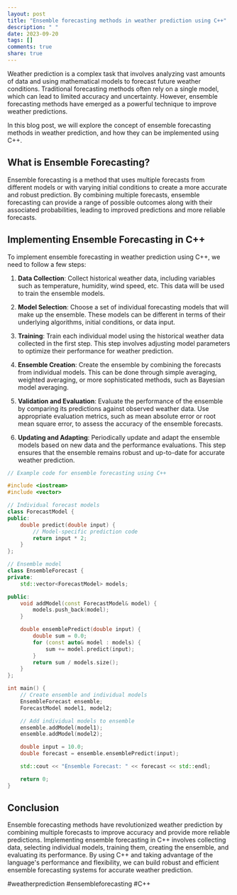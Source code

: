 ```yaml
---
layout: post
title: "Ensemble forecasting methods in weather prediction using C++"
description: " "
date: 2023-09-20
tags: []
comments: true
share: true
---
```


Weather prediction is a complex task that involves analyzing vast amounts of data and using mathematical models to forecast future weather conditions. Traditional forecasting methods often rely on a single model, which can lead to limited accuracy and uncertainty. However, ensemble forecasting methods have emerged as a powerful technique to improve weather predictions.

In this blog post, we will explore the concept of ensemble forecasting methods in weather prediction, and how they can be implemented using C++.

## What is Ensemble Forecasting?

Ensemble forecasting is a method that uses multiple forecasts from different models or with varying initial conditions to create a more accurate and robust prediction. By combining multiple forecasts, ensemble forecasting can provide a range of possible outcomes along with their associated probabilities, leading to improved predictions and more reliable forecasts.

## Implementing Ensemble Forecasting in C++

To implement ensemble forecasting in weather prediction using C++, we need to follow a few steps:

1. **Data Collection**: Collect historical weather data, including variables such as temperature, humidity, wind speed, etc. This data will be used to train the ensemble models.

2. **Model Selection**: Choose a set of individual forecasting models that will make up the ensemble. These models can be different in terms of their underlying algorithms, initial conditions, or data input.

3. **Training**: Train each individual model using the historical weather data collected in the first step. This step involves adjusting model parameters to optimize their performance for weather prediction.

4. **Ensemble Creation**: Create the ensemble by combining the forecasts from individual models. This can be done through simple averaging, weighted averaging, or more sophisticated methods, such as Bayesian model averaging.

5. **Validation and Evaluation**: Evaluate the performance of the ensemble by comparing its predictions against observed weather data. Use appropriate evaluation metrics, such as mean absolute error or root mean square error, to assess the accuracy of the ensemble forecasts.

6. **Updating and Adapting**: Periodically update and adapt the ensemble models based on new data and the performance evaluations. This step ensures that the ensemble remains robust and up-to-date for accurate weather prediction.

```cpp
// Example code for ensemble forecasting using C++

#include <iostream>
#include <vector>

// Individual forecast models
class ForecastModel {
public:
    double predict(double input) {
        // Model-specific prediction code
        return input * 2;
    }
};

// Ensemble model
class EnsembleForecast {
private:
    std::vector<ForecastModel> models;

public:
    void addModel(const ForecastModel& model) {
        models.push_back(model);
    }

    double ensemblePredict(double input) {
        double sum = 0.0;
        for (const auto& model : models) {
            sum += model.predict(input);
        }
        return sum / models.size();
    }
};

int main() {
    // Create ensemble and individual models
    EnsembleForecast ensemble;
    ForecastModel model1, model2;

    // Add individual models to ensemble
    ensemble.addModel(model1);
    ensemble.addModel(model2);

    double input = 10.0;
    double forecast = ensemble.ensemblePredict(input);

    std::cout << "Ensemble Forecast: " << forecast << std::endl;

    return 0;
}
```

## Conclusion

Ensemble forecasting methods have revolutionized weather prediction by combining multiple forecasts to improve accuracy and provide more reliable predictions. Implementing ensemble forecasting in C++ involves collecting data, selecting individual models, training them, creating the ensemble, and evaluating its performance. By using C++ and taking advantage of the language's performance and flexibility, we can build robust and efficient ensemble forecasting systems for accurate weather prediction.

#weatherprediction #ensembleforecasting #C++